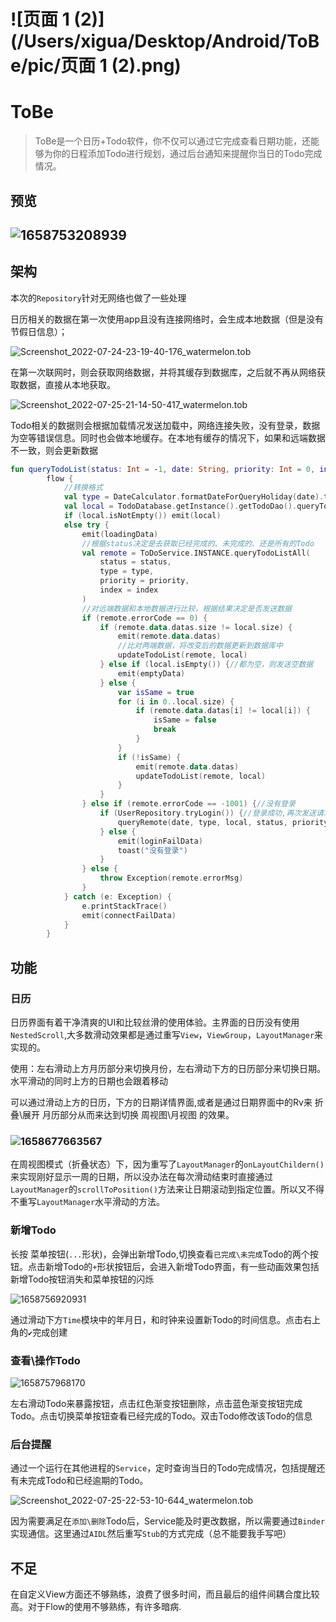 # ![页面 1 (2)](/Users/xigua/Desktop/Android/ToBe/pic/页面 1 (2).png)

# ToBe

> ToBe是一个日历+Todo软件，你不仅可以通过它完成查看日期功能，还能够为你的日程添加Todo进行规划，通过后台通知来提醒你当日的Todo完成情况。

## 预览

## ![1658753208939](/Users/xigua/Desktop/Android/ToBe/pic/1658753208939.gif)

## 架构

本次的`Repository`针对无网络也做了一些处理

日历相关的数据在第一次使用app且没有连接网络时，会生成本地数据（但是没有节假日信息）；

![Screenshot_2022-07-24-23-19-40-176_watermelon.tob](/Users/xigua/Desktop/Android/ToBe/pic/Screenshot_2022-07-24-23-19-40-176_watermelon.tob.jpg)

在第一次联网时，则会获取网络数据，并将其缓存到数据库，之后就不再从网络获取数据，直接从本地获取。

![Screenshot_2022-07-25-21-14-50-417_watermelon.tob](/Users/xigua/Desktop/Android/ToBe/pic/Screenshot_2022-07-25-21-14-50-417_watermelon.tob.jpg)

Todo相关的数据则会根据加载情况发送加载中，网络连接失败，没有登录，数据为空等错误信息。同时也会做本地缓存。在本地有缓存的情况下，如果和远端数据不一致，则会更新数据

```kotlin
fun queryTodoList(status: Int = -1, date: String, priority: Int = 0, index: Int = 1) =
        flow {
            //转换格式
            val type = DateCalculator.formatDateForQueryHoliday(date).toLong()
            val local = TodoDatabase.getInstance().getTodoDao().queryTodos(date)
            if (local.isNotEmpty()) emit(local)
            else try {
                emit(loadingData)
                //根据status决定是去获取已经完成的、未完成的、还是所有的Todo
                val remote = ToDoService.INSTANCE.queryTodoListAll(
                    status = status,
                    type = type,
                    priority = priority,
                    index = index
                )
                //对远端数据和本地数据进行比较，根据结果决定是否发送数据
                if (remote.errorCode == 0) {
                    if (remote.data.datas.size != local.size) {
                        emit(remote.data.datas)
                        //比对两端数据，将改变后的数据更新到数据库中
                        updateTodoList(remote, local)
                    } else if (local.isEmpty()) {//都为空，则发送空数据
                        emit(emptyData)
                    } else {
                        var isSame = true
                        for (i in 0..local.size) {
                            if (remote.data.datas[i] != local[i]) {
                                isSame = false
                                break
                            }
                        }
                        if (!isSame) {
                            emit(remote.data.datas)
                            updateTodoList(remote, local)
                        }
                    }
                } else if (remote.errorCode == -1001) {//没有登录
                    if (UserRepository.tryLogin()) {//登录成功,再次发送请求
                        queryRemote(date, type, local, status, priority, index)
                    } else {
                        emit(loginFailData)
                        toast("没有登录")
                    }
                } else {
                    throw Exception(remote.errorMsg)
                }
            } catch (e: Exception) {
                e.printStackTrace()
                emit(connectFailData)
            }
        }
```

## 功能

### 日历

日历界面有着干净清爽的UI和比较丝滑的使用体验。主界面的日历没有使用`NestedScroll`,大多数滑动效果都是通过重写`View`，`ViewGroup`，`LayoutManager`来实现的。

使用：左右滑动上方月历部分来切换月份，左右滑动下方的日历部分来切换日期。水平滑动的同时上方的日期也会跟着移动

可以通过滑动上方的日历，下方的日期详情界面,或者是通过日期界面中的Rv来 折叠\展开 月历部分从而来达到切换 周视图\月视图 的效果。

### ![1658677663567](/Users/xigua/Desktop/Android/ToBe/pic/1658677663567.gif)

在周视图模式（折叠状态）下，因为重写了`LayoutManager`的`onLayoutChildern()`来实现刚好显示一周的日期，所以没办法在每次滑动结束时直接通过`LayoutManager`的`scrollToPosition()`方法来让日期滚动到指定位置。所以又不得不重写`LayoutManager`水平滑动的方法。



### 新增Todo

长按 菜单按钮(`...`形状)，会弹出新增Todo,切换查看`已完成\未完成`Todo的两个按钮。点击新增Todo的`+`形状按钮后，会进入新增Todo界面，有一些动画效果包括新增Todo按钮消失和菜单按钮的闪烁

![1658756920931](/Users/xigua/Desktop/Android/ToBe/pic/1658756920931.gif)

通过滑动下方`Time`模块中的年月日，和时钟来设置新Todo的时间信息。点击右上角的`✔️`完成创建

### 查看\操作Todo

![1658757968170](/Users/xigua/Desktop/Android/ToBe/pic/1658757968170.gif)

左右滑动Todo来暴露按钮，点击红色渐变按钮删除，点击蓝色渐变按钮完成Todo。点击切换菜单按钮查看已经完成的Todo。双击Todo修改该Todo的信息

### 后台提醒

通过一个运行在其他进程的`Service`，定时查询当日的Todo完成情况，包括提醒还有未完成Todo和已经逾期的Todo。

![Screenshot_2022-07-25-22-53-10-644_watermelon.tob](/Users/xigua/Desktop/Android/ToBe/pic/Screenshot_2022-07-25-22-53-10-644_watermelon.tob.jpg)

因为需要满足在`添加\删除`Todo后，Service能及时更改数据，所以需要通过`Binder`实现通信。这里通过`AIDL`然后重写`Stub`的方式完成（总不能要我手写吧）

## 不足

在自定义View方面还不够熟练，浪费了很多时间，而且最后的组件间耦合度比较高。对于Flow的使用不够熟练，有许多暗病.
